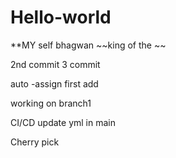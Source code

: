 # Hello-world
**MY self bhagwan
~~king of the ~~


2nd commit
3 commit

auto -assign
first add


working on branch1

CI/CD
update yml in main

Cherry pick
